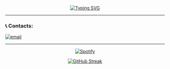 
<div align="center" >
  <a href="https://git.io/typing-svg"><img src="https://readme-typing-svg.herokuapp.com?font=Fira+Code&pause=1000&color=F7631D&background=149CFF2C&center=true&vCenter=true&width=435&lines=Ol%C3%A1!+Seja+bem+vindo+ao+meu+perfil!+++++++++++++" alt="Typing SVG" /></a>  
</div>

<hr />


### :telephone_receiver: Contacts: 
<div align="left">
  <a href="mailto:leorogelio1202@gmail.com"><img src="https://img.icons8.com/color/32/000000/gmail.png" alt="email"/></a>
</div>
<hr />

<div align="center">

[![Spotify](https://novatorem-f8dywcs2z-leorogeliosilvas-projects.vercel.app/api/spotify)](https://open.spotify.com/user/LeoRogelio)

[![GitHub Streak](http://github-readme-streak-stats.herokuapp.com?user=LeoRogelioSilva&theme=dark&date_format=j%20M%5B%20Y%5D)](https://git.io/streak-stats)

</div>
